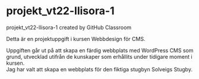 # projekt_vt22-llisora-1
projekt_vt22-llisora-1 created by GitHub Classroom<br>

Detta är en projektuppgift i kursen Webbdesign för CMS. <br>

Uppgiften går ut på att skapa en färdig webbplats med WordPress CMS som grund, utvecklad utifrån de kunskaper som erhållits under tidigare moment i kursen.<br>
Jag har valt att skapa en webbplats för den fiktiga stugbyn Solveigs Stugby. <br>
